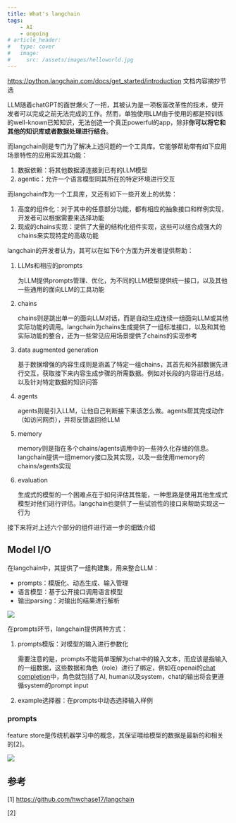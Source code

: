 ```yaml
---
title: What's langchain
tags: 
    - AI
    - ongoing
# article_header:
#   type: cover
#   image:
#     src: /assets/images/helloworld.jpg
---
```


<!-- write excerpt here -->

https://python.langchain.com/docs/get_started/introduction 文档内容摘抄节选

<!--more-->

LLM随着chatGPT的面世爆火了一把，其被认为是一项极富改革性的技术，使开发者可以完成之前无法完成的工作。然而，单独使用LLM由于使用的都是预训练的well-known已知知识，无法创造一个真正powerful的app，除非**你可以将它和其他的知识库或者数据处理进行结合**。

而langchain则是专门为了解决上述问题的一个工具库。它能够帮助带有如下应用场景特性的应用实现其功能：
1. 数据依赖：将其他数据源连接到已有的LLM模型
2. agentic：允许一个语言模型同其所在的特定环境进行交互

而langchain作为一个工具库，又还有如下一些开发上的优势：
1. 高度的组件化：对于其中的任意部分功能，都有相应的抽象接口和样例实现，开发者可以根据需要来选择功能
2. 现成的chains实现：提供了大量的结构化组件实现，这些可以组合成强大的chains来实现特定的高级功能

langchain的开发者认为，其可以在如下6个方面为开发者提供帮助：
1. LLMs和相应的prompts
    
    为LLM提供prompts管理、优化，为不同的LLM模型提供统一接口，以及其他一些通用的面向LLM的工具功能

2. chains

    chains则是跳出单一的面向LLM对话，而是自动生成连续一组面向LLM或其他实际功能的调用。langchain为chains生成提供了一组标准接口，以及和其他实际功能的整合，还为一些常见应用场景提供了chains的实现参考

3. data augmented generation

    基于数据增强的内容生成则是涵盖了特定一组chains，其首先和外部数据先进行交互，获取接下来内容生成步骤的所需数据。例如对长段的内容进行总结，以及针对特定数据的知识问答

4. agents

    agents则是引入LLM，让他自己判断接下来该怎么做。agents帮其完成动作（如访问网页），并将反馈返回给LLM

5. memory

    memory则是指在多个chains/agents调用中的一些持久化存储的信息。langchain提供一组memory接口及其实现，以及一些使用memory的chains/agents实现

6. evaluation

    生成式的模型的一个困难点在于如何评估其性能，一种思路是使用其他生成式模型对他们进行评估。langchain也提供了一些试验性的接口来帮助实现这一行为

接下来将对上述六个部分的组件进行进一步的细致介绍

## Model I/O

在langchain中，其提供了一组构建集，用来整合LLM：

- prompts：模版化、动态生成、输入管理
- 语言模型：基于公开接口调用语言模型
- 输出parsing：对输出的结果进行解析

![](https://python.langchain.com/assets/images/model_io-1f23a36233d7731e93576d6885da2750.jpg)

在prompts环节，langchain提供两种方式：
1. prompts模版：对模型的输入进行参数化

    需要注意的是，prompts不能简单理解为chat中的输入文本，而应该是指输入的一组数据，这些数据和角色（role）进行了绑定，例如在openai的[chat completion](https://platform.openai.com/docs/guides/chat/introduction)中，角色就包括了AI, human以及system，chat的输出将会更遵循system的prompt input

2. example选择器：在prompts中动态选择输入样例

### prompts

feature store是传统机器学习中的概念，其保证喂给模型的数据是最新的和相关的[2]。

![](https://www.tecton.ai/wp-content/uploads/2020/10/feature-store-tecton-blog-preview.png)

## 参考

[1] https://github.com/hwchase17/langchain

[2] 